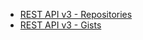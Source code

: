 +   [REST API v3 - Repositories](https://developer.github.com/v3/repos/)
+   [REST API v3 - Gists](https://developer.github.com/v3/gists/)
